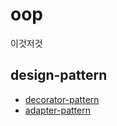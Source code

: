 # oop 
이것저것

## design-pattern
* [decorator-pattern](./design-pattern-decorator/README.md)
* [adapter-pattern](./design-pattern-adapter/README.md)